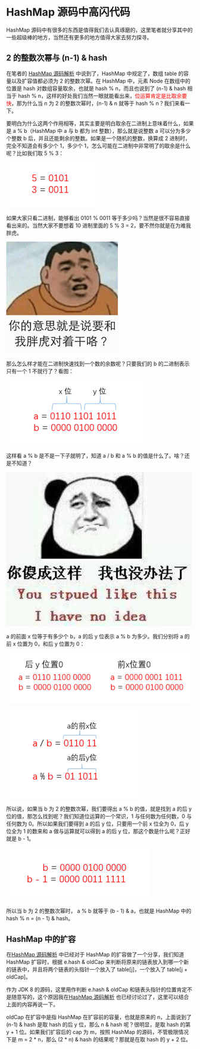 # HashMap 源码中高闪代码

  HashMap 源码中有很多的东西是值得我们去认真琢磨的，这里笔者就分享其中的一些超级棒的地方，当然还有更多的地方值得大家去努力探寻。

## 2 的整数次幂与 (n-1) & hash 

  在笔者的 [HashMap 源码解析](https://github.com/YoungTime/CodeShare/blob/master/JDK-Code/HashMap%20%E6%BA%90%E7%A0%81%E8%A7%A3%E8%AF%BB.md) 中说到了，HashMap 中规定了，数组 table 的容量以及扩容值都必须为 2 的整数次幂。在 HashMap 中，元素 Node 在数组中的位置是 hash 对数组容量取余，也就是 hash % n，而且也说到了 (n-1) & hash 相当于 hash % n，这样的好处我们当然一眼就能看出来，<font color=red>位运算肯定是比取余要快</font>，那为什么当 n 为 2 的整数次幂时，(n-1) & n 就等于 hash % n？我们来看一下。



  要明白为什么这两个作用相等，其实主要是明白取余在二进制上意味着什么，如果是 a % b（HashMap 中 a 与 b 都为 int 整数），那么就是说整数 a 可以分为多少个整数 b 后，并且还能剩余的整数。如果是一个随机的整数，换算成 2 进制时，完全不知道会有多少个 1，多少个 1，怎么可能在二进制中非常明了的取余是什么呢？比如我们取 5 % 3：

   ![hashmap_2_1](../image/hashmap_2_1.png)

  如果大家只看二进制，能够看出 0101 % 0011 等于多少吗？当然是很不容易直接看出来的。当然大家不要想着 10 进制里面的 5 % 3 = 2，要不然你就是在为难我胖虎。

![hashmap_2_2](../image/hashmap_2_2.jpg)

  那么怎么样才能在二进制快速找到一个数的余数呢？只要我们的 b 的二进制表示只有一个 1 不就行了？看图：

![hashmap_2_3](../image/hashmap_2_3.png)

  这样看 a % b 是不是一下子就明了，知道 a / b 和 a % b 的值是什么了。啥？还是不知道？

![hashmap_2_4](../image/hashmap_2_4.png)

  a 的前面 x 位等于有多少个 b，a 的后 y 位表示 a % b 为多少。我们分别将 a 的前 x 位置为 0，和后 y 位置为 0：

![hashmap_2_5](../image/hashmap_2_5.png)

![hashmap_2_6](../image/hashmap_2_6.png)

  所以说，如果当 b 为 2 的整数次幂，我们要得出 a % b 的值，就是找到 a 的后 y 位的值，那怎么找到呢？我们知道位运算的一个常识，1 与任何数为任何数，0 与任何数为 0。所以如果我们要得到 a 的后 y 位，只要用一个前 x 位全为 0，后 y 位全为 1 的数来和 a 做与运算就可以得到 a 的后 y 位，那这个数是什么呢？正好就是 b - 1。

![hashmap_2_7](../image/hashmap_2_7.png)

  所以当 b 为 2 的整数次幂时， a % b 就等于 (b - 1) & a，也就是 HashMap 中的 hash % n = (n - 1) & hash。

## HashMap 中的扩容

   在[HashMap 源码解析](https://github.com/YoungTime/CodeShare/blob/master/JDK-Code/HashMap%20%E6%BA%90%E7%A0%81%E8%A7%A3%E8%AF%BB.md) 中已经对于 HashMap 的扩容做了一个分享，我们知道 HashMap 扩容时，根据 e.hash & oldCap 来判断将原来的链表放入到哪一个新的链表中，并且将两个链表的头指针一个放入了 table[j]，一个放入了 table[j + oldCap]。



  作为 JDK 8 的源码，这里用作判断 e.hash & oldCap 和链表头指针的位置肯定不是随意写的，这个原因我在[HashMap 源码解析](https://github.com/YoungTime/CodeShare/blob/master/JDK-Code/HashMap%20%E6%BA%90%E7%A0%81%E8%A7%A3%E8%AF%BB.md) 也已经讨论过了，这里可以结合上面的内容再说一下。



  oldCap 在扩容中是指 HashMap 在扩容前的容量，也就是原来的 n，上面说到了 (n-1) & hash 是取 hash 的后 y 位，那么 n & hash 呢？很明显，是取 hash 的第 y + 1 位。如果我们扩容后的 cap 为 m，按照 HashMap 的源码，不管极限情况下是 m = 2 * n，那么 (2 * n) & hash 的结果呢？那就是在取 hash 的 y + 2 位。

